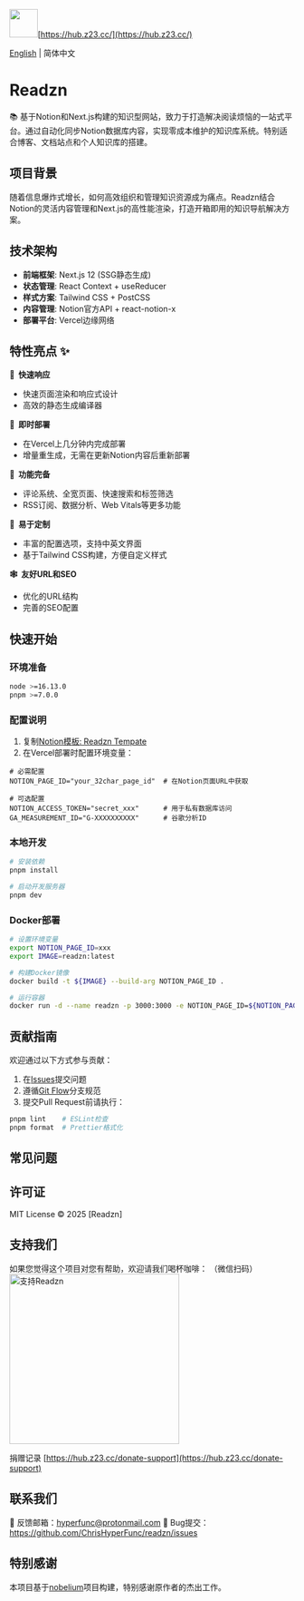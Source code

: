 <img src="https://gcore.jsdelivr.net/gh/ChrisHyperFunc/static-storage@main/img/default.png" width="50" height="50">[https://hub.z23.cc/](https://hub.z23.cc/)


[English](README.md) | 简体中文

# Readzn

📚 基于Notion和Next.js构建的知识型网站，致力于打造解决阅读烦恼的一站式平台。通过自动化同步Notion数据库内容，实现零成本维护的知识库系统。特别适合博客、文档站点和个人知识库的搭建。

## 项目背景
随着信息爆炸式增长，如何高效组织和管理知识资源成为痛点。Readzn结合Notion的灵活内容管理和Next.js的高性能渲染，打造开箱即用的知识导航解决方案。

## 技术架构
- **前端框架**: Next.js 12 (SSG静态生成)
- **状态管理**: React Context + useReducer
- **样式方案**: Tailwind CSS + PostCSS
- **内容管理**: Notion官方API + react-notion-x
- **部署平台**: Vercel边缘网络

## 特性亮点 ✨

**🚀 &nbsp;快速响应**
- 快速页面渲染和响应式设计
- 高效的静态生成编译器

**🤖 &nbsp;即时部署**
- 在Vercel上几分钟内完成部署
- 增量重生成，无需在更新Notion内容后重新部署

**🚙 &nbsp;功能完备**
- 评论系统、全宽页面、快速搜索和标签筛选
- RSS订阅、数据分析、Web Vitals等更多功能

**🎨 &nbsp;易于定制**
- 丰富的配置选项，支持中英文界面
- 基于Tailwind CSS构建，方便自定义样式

**🕸 &nbsp;友好URL和SEO**
- 优化的URL结构
- 完善的SEO配置

## 快速开始

### 环境准备
```bash
node >=16.13.0
pnpm >=7.0.0
```

### 配置说明
1. 复制[Notion模板: Readzn Tempate](https://ionized-belly-695.notion.site/1c694aed65db8009b842f609cca39098?v=1c694aed65db81759ffa000cf3d57a46)
2. 在Vercel部署时配置环境变量：

```env
# 必需配置
NOTION_PAGE_ID="your_32char_page_id"  # 在Notion页面URL中获取

# 可选配置
NOTION_ACCESS_TOKEN="secret_xxx"      # 用于私有数据库访问
GA_MEASUREMENT_ID="G-XXXXXXXXXX"      # 谷歌分析ID
```

### 本地开发
```bash
# 安装依赖
pnpm install

# 启动开发服务器
pnpm dev
```

### Docker部署
```bash
# 设置环境变量
export NOTION_PAGE_ID=xxx
export IMAGE=readzn:latest

# 构建Docker镜像
docker build -t ${IMAGE} --build-arg NOTION_PAGE_ID .

# 运行容器
docker run -d --name readzn -p 3000:3000 -e NOTION_PAGE_ID=${NOTION_PAGE_ID} ${IMAGE}
```

## 贡献指南

欢迎通过以下方式参与贡献：
1. 在[Issues](https://github.com/ChrisHyperFunc/readzn/issues)提交问题
2. 遵循[Git Flow](https://nvie.com/posts/a-successful-git-branching-model/)分支规范
3. 提交Pull Request前请执行：
```bash
pnpm lint    # ESLint检查
pnpm format  # Prettier格式化
```

## 常见问题


## 许可证

MIT License © 2025 [Readzn]

## 支持我们

如果您觉得这个项目对您有帮助，欢迎请我们喝杯咖啡：
（微信扫码）
<img src="https://gcore.jsdelivr.net/gh/ChrisHyperFunc/readzn@main/zhan-shang.jpg" width="300" alt="支持Readzn">

捐赠记录
[https://hub.z23.cc/donate-support](https://hub.z23.cc/donate-support)

## 联系我们
📧 反馈邮箱：hyperfunc@protonmail.com
🐞 Bug提交：https://github.com/ChrisHyperFunc/readzn/issues

## 特别感谢
本项目基于[nobelium](https://github.com/craigary/nobelium)项目构建，特别感谢原作者的杰出工作。
